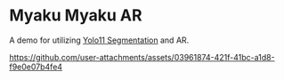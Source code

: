 # Myaku Myaku AR

  A demo for utilizing [Yolo11 Segmentation](https://docs.ultralytics.com/tasks/segment/) and AR.

https://github.com/user-attachments/assets/03961874-421f-41bc-a1d8-f9e0e07b4fe4


